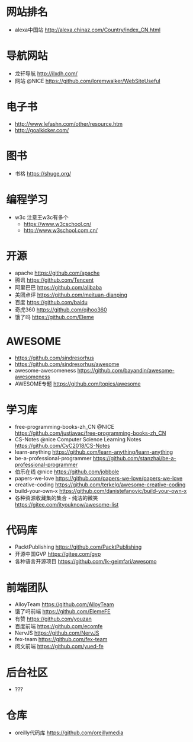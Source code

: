 # 网站排名

- alexa中国站 http://alexa.chinaz.com/Country/index_CN.html

# 导航网站

- 龙轩导航 <http://ilxdh.com/>
- 网站 @NICE https://github.com/loremwalker/WebSiteUseful

# 电子书

- <http://www.lefashn.com/other/resource.htm>
- <http://goalkicker.com/>

# 图书

- 书格 <https://shuge.org/>

# 编程学习

- w3c 注意王w3c有多个
    - https://www.w3cschool.cn/ 
    - http://www.w3school.com.cn/
    
# 开源

- apache https://github.com/apache
- 腾讯 <https://github.com/Tencent>
- 阿里巴巴 <https://github.com/alibaba>
- 美团点评 <https://github.com/meituan-dianping>
- 百度 <https://github.com/baidu>
- 奇虎360 <https://github.com/qihoo360>
- 饿了吗 https://github.com/Eleme

# AWESOME

- https://github.com/sindresorhus
- <https://github.com/sindresorhus/awesome>
- awesome-awesomeness https://github.com/bayandin/awesome-awesomeness
- AWESOME专题 <https://github.com/topics/awesome>

# 学习库

- free-programming-books-zh_CN @NICE <https://github.com/justjavac/free-programming-books-zh_CN> 
- CS-Notes @nice Computer Science Learning Notes https://github.com/CyC2018/CS-Notes
- learn-anything https://github.com/learn-anything/learn-anything
- be-a-professional-programmer <https://github.com/stanzhai/be-a-professional-programmer>
- 伯乐在线 @nice <https://github.com/jobbole>
- papers-we-love <https://github.com/papers-we-love/papers-we-love>
- creative-coding <https://github.com/terkelg/awesome-creative-coding>
- build-your-own-x https://github.com/danistefanovic/build-your-own-x
- 各种资源收藏集的集合 - 纯洁的微笑 <https://gitee.com/ityouknow/awesome-list>

# 代码库

- PacktPublishing <https://github.com/PacktPublishing>
- 开源中国GVP <https://gitee.com/gvp>
- 各种语言开源项目 <https://github.com/lk-geimfari/awesomo>

# 前端团队

- AlloyTeam https://github.com/AlloyTeam
- 饿了吗前端 https://github.com/ElemeFE
- 有赞 https://github.com/youzan
- 百度前端 <https://github.com/ecomfe>
- NervJS https://github.com/NervJS
- fex-team https://github.com/fex-team
- 阅文前端 https://github.com/yued-fe

# 后台社区

- ???

# 仓库

- oreilly代码库 https://github.com/oreillymedia